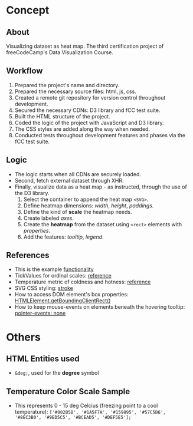 # Concept

## About
Visualizing dataset as heat map. The third certification project of freeCodeCamp's Data Visualization Course.

## Workflow
 1. Prepared the project's name and directory.
 1. Prepared the necessary source files: html, js, css.
 1. Created a remote git repository for version control throughout development.
 1. Secured the necessary CDNs: D3 library and fCC test suite.
 1. Built the HTML structure of the project.
 1. Coded the logic of the project with JavaScript and D3 library.
 1. The CSS styles are added along the way when needed.
 1. Conducted tests throughout development features and phases via the fCC test suite.

## Logic
 - The logic starts when all CDNs are securely loaded.
 - Second, fetch external dataset through XHR.
 - Finally, visualize data as a heat map - as instructed, through the use of the D3 library.
   1. Select the container to append the heat map `<SVG>`.
   1. Define heatmap dimensions: *width*, *height*, *paddings*.
   1. Define the kind of **scale** the heatmap needs.
   1. Create labeled *axes*.
   1. Create the **heatmap** from the dataset using `<rect>` elements with *properties*.
   1. Add the features: *tooltip*, *legend*.

## References
 - This is the example [functionality](https://heat-map.freecodecamp.rocks/)
 - TickValues for ordinal scales: [reference](https://observablehq.com/@d3/axis-ticks)
 - Temperature metric of coldness and hotness: [reference](https://thinkmetric.uk/basics/temperature/)
 - SVG CSS styling: [stroke](https://www.w3schools.com/graphics/svg_stroking.asp)
 - How to access DOM element's box properties: [HTMLElement.getBoundingClientRect()](https://developer.mozilla.org/en-US/docs/Web/API/DOMRect)
 - How to keep mouse-events on elements beneath the hovering tooltip: [pointer-events: none](https://www.geeksforgeeks.org/how-to-click-through-a-div-to-its-underlying-elements-in-css/)

# Others
## HTML Entities used
 - `&deg;`, used for the **degree** symbol
## Temperature Color Scale Sample
 - This represents 0 - 15 deg Celcius (freezing point to a cool temperature):
  `['#002B5B', '#1A5F7A', '#159895', '#57C5B6', '#8EC3B0', '#9ED5C5', '#BCEAD5', '#DEF5E5'];`
